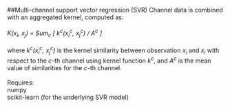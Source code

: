 ##Multi-channel support vector regression (SVR)
Channel data is combined with an aggregated kernel, computed as:<br><br>
*K(x<sub>i</sub>, x<sub>j</sub>) = Sum<sub>c</sub> [ k<sup>c</sup>(x<sub>i</sub><sup>c</sup>, x<sub>j</sub><sup>c</sup>) / A<sup>c</sup> ]* <br><br>
where *k<sup>c</sup>(x<sub>i</sub><sup>c</sup>, x<sub>j</sub><sup>c</sup>)* is the kernel similarity between observation
*x<sub>i</sub>* and *x<sub>i</sub>* with respect to the *c*-th channel using kernel function *k<sup>c</sup>*, and
*A<sup>c</sup>* is the mean value of similarities for the *c*-th channel.<br><br>
Requires:<br>
numpy<br>
scikit-learn (for the underlying SVR model)<br>

						